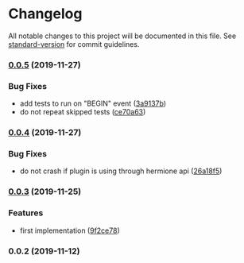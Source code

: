 # Changelog

All notable changes to this project will be documented in this file. See [standard-version](https://github.com/conventional-changelog/standard-version) for commit guidelines.

### [0.0.5](https://github.com/gemini-testing/hermione-test-repeater/compare/v0.0.4...v0.0.5) (2019-11-27)


### Bug Fixes

* add tests to run on "BEGIN" event ([3a9137b](https://github.com/gemini-testing/hermione-test-repeater/commit/3a9137beb37ea206d46fb0597f3357ad077eee0d))
* do not repeat skipped tests ([ce70a63](https://github.com/gemini-testing/hermione-test-repeater/commit/ce70a63c3be10879ea7358c8b904834417571b6f))

### [0.0.4](https://github.com/gemini-testing/hermione-test-repeater/compare/v0.0.3...v0.0.4) (2019-11-27)


### Bug Fixes

* do not crash if plugin is using through hermione api ([26a18f5](https://github.com/gemini-testing/hermione-test-repeater/commit/26a18f5606fc092606018b5dbaaac4e84514200c))

### [0.0.3](https://github.com/gemini-testing/hermione-test-repeater/compare/v0.0.2...v0.0.3) (2019-11-25)


### Features

* first implementation ([9f2ce78](https://github.com/gemini-testing/hermione-test-repeater/commit/9f2ce78fef115741b182fa728f9676005ff5ab3e))

### 0.0.2 (2019-11-12)
